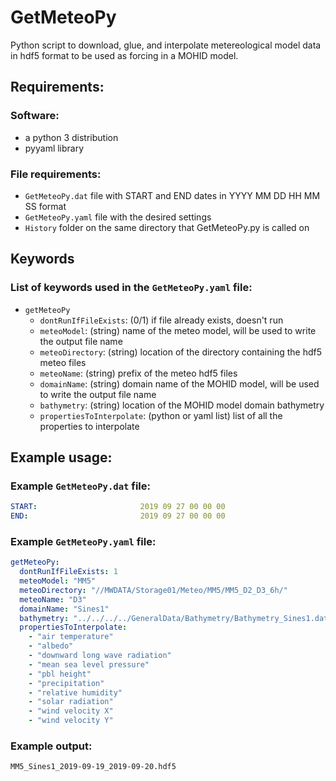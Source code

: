 # GetMeteoPy
Python script to download, glue, and interpolate metereological model data in hdf5 format to be used as forcing in a MOHID model.


## Requirements:
### Software:
- a python 3 distribution
- pyyaml library

### File requirements:
- `GetMeteoPy.dat` file with START and END dates in YYYY MM DD HH MM SS format
- `GetMeteoPy.yaml` file with the desired settings
- `History` folder on the same directory that GetMeteoPy.py is called on


## Keywords
### List of keywords used in the `GetMeteoPy.yaml` file:
- `getMeteoPy`
  - `dontRunIfFileExists`: (0/1) if file already exists, doesn't run
  - `meteoModel`: (string) name of the meteo model, will be used to write the output file name
  - `meteoDirectory`: (string) location of the directory containing the hdf5 meteo files
  - `meteoName`: (string) prefix of the meteo hdf5 files
  - `domainName`: (string) domain name of the MOHID model, will be used to write the output file name
  - `bathymetry`: (string) location of the MOHID model domain bathymetry
  - `propertiesToInterpolate`: (python or yaml list) list of all the properties to interpolate

## Example usage:
### Example `GetMeteoPy.dat` file:
```yaml
START:                       2019 09 27 00 00 00
END:                         2019 09 27 00 00 00
```

### Example `GetMeteoPy.yaml` file:
```yaml
getMeteoPy:
  dontRunIfFileExists: 1
  meteoModel: "MM5"
  meteoDirectory: "//MWDATA/Storage01/Meteo/MM5/MM5_D2_D3_6h/"
  meteoName: "D3"
  domainName: "Sines1"
  bathymetry: "../../../../GeneralData/Bathymetry/Bathymetry_Sines1.dat"
  propertiesToInterpolate:
    - "air temperature"
    - "albedo"
    - "downward long wave radiation"
    - "mean sea level pressure"
    - "pbl height"
    - "precipitation"
    - "relative humidity"
    - "solar radiation"
    - "wind velocity X"
    - "wind velocity Y"
```

### Example output:
`MM5_Sines1_2019-09-19_2019-09-20.hdf5`
